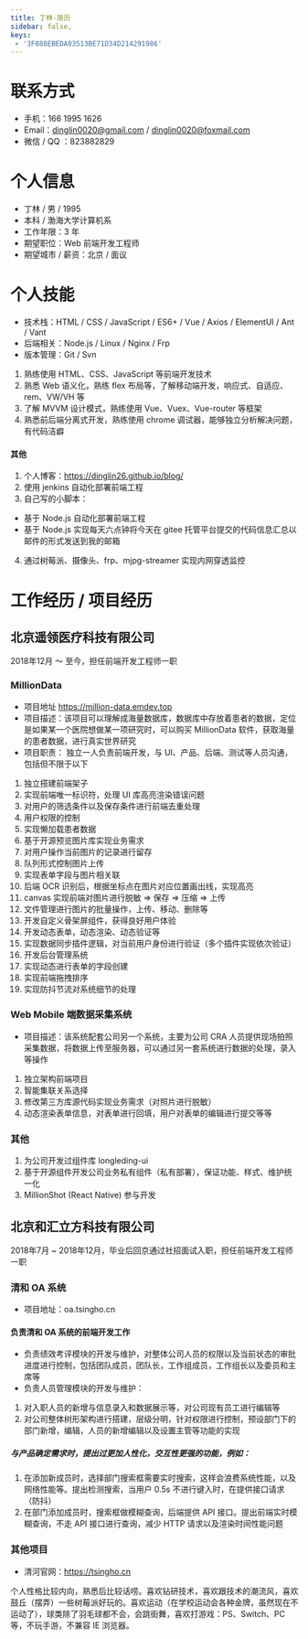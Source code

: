 ```yaml
---
title: 丁林-简历
sidebar: false,
keys:
 - '3F088EBEDA03513BE71D34D214291986'
---
```


#  联系方式
- 手机：166 1995 1626
- Email：dinglin0020@gmail.com / dinglin0020@foxmail.com
- 微信 / QQ ：823882829
# 个人信息
 - 丁林 / 男 / 1995
 - 本科 / 渤海大学计算机系 
 - 工作年限：3 年
 - 期望职位：Web 前端开发工程师
 - 期望城市 / 薪资：北京 / 面议
# 个人技能
- 技术栈：HTML / CSS / JavaScript / ES6+ / Vue / Axios / ElementUI / Ant / Vant
- 后端相关：Node.js / Linux / Nginx / Frp
- 版本管理：Git / Svn
1. 熟练使用 HTML、CSS、JavaScript 等前端开发技术
2. 熟悉 Web 语义化，熟练 flex 布局等，了解移动端开发，响应式、自适应、rem、VW/VH 等
3. 了解 MVVM 设计模式，熟练使用 Vue、Vuex、Vue-router 等框架
4. 熟悉前后端分离式开发，熟练使用 chrome 调试器，能够独立分析解决问题，有代码洁癖
#### 其他
1. 个人博客：https://dinglin26.github.io/blog/
2. 使用 jenkins 自动化部署前端工程
3. 自己写的小脚本：
- 基于 Node.js 自动化部署前端工程
- 基于 Node.js 实现每天六点钟将今天在 gitee 托管平台提交的代码信息汇总以邮件的形式发送到我的邮箱
4. 通过树莓派、摄像头、frp、mjpg-streamer 实现内网穿透监控
# 工作经历 / 项目经历
## 北京遥领医疗科技有限公司
2018年12月 ～ 至今，担任前端开发工程师一职

### MillionData
- 项目地址 https://million-data.emdev.top
- 项目描述：该项目可以理解成海量数据库，数据库中存放着患者的数据，定位是如果某一个医院想做某一项研究时，可以购买 MillionData 软件，获取海量的患者数据，进行真实世界研究
- 项目职责：
独立一人负责前端开发，与 UI、产品、后端、测试等人员沟通，包括但不限于以下
1. 独立搭建前端架子
2. 实现前端唯一标识符，处理 UI 库高亮渲染错误问题
3. 对用户的筛选条件以及保存条件进行前端去重处理
4. 用户权限的控制
5. 实现懒加载患者数据
6. 基于开源预览图片库实现业务需求
7. 对用户操作当前图片的记录进行留存
8. 队列形式控制图片上传
9. 实现表单字段与图片相关联
10. 后端 OCR 识别后，根据坐标点在图片对应位置画出线，实现高亮
11. canvas 实现前端对图片进行脱敏 => 保存 => 压缩 => 上传
12. 文件管理进行图片的批量操作，上传、移动、删除等
13. 开发自定义骨架屏组件，获得良好用户体验
14. 开发动态表单，动态渲染、动态验证等
15. 实现数据同步插件逻辑，对当前用户身份进行验证（多个插件实现依次验证）
16. 开发后台管理系统
17. 实现动态进行表单的字段创建
18. 实现前端拖拽排序
19. 实现防抖节流对系统细节的处理
### Web Mobile 端数据采集系统
- 项目描述：该系统配套公司另一个系统，主要为公司 CRA 人员提供现场拍照采集数据，将数据上传至服务器，可以通过另一套系统进行数据的处理，录入等操作
1. 独立架构前端项目
2. 智能集联关系选择
3. 修改第三方库源代码实现业务需求（对照片进行脱敏）
4. 动态渲染表单信息，对表单进行回填，用户对表单的编辑进行提交等等
### 其他
1. 为公司开发过组件库 longleding-ui
2. 基于开源组件开发公司业务私有组件（私有部署），保证功能、样式、维护统一化
3. MillionShot (React Native) 参与开发
## 北京和汇立方科技有限公司
2018年7月 ~ 2018年12月，毕业后回京通过社招面试入职，担任前端开发工程师一职

### 清和 OA 系统
- 项目地址：oa.tsingho.cn
#### 负责清和 OA 系统的前端开发工作
- 负责绩效考评模块的开发与维护，对整体公司人员的权限以及当前状态的审批进度进行控制，包括团队成员，团队长，工作组成员，工作组长以及委员和主席等
- 负责人员管理模块的开发与维护：
1. 对入职人员的新增与信息录入和数据展示等，对公司现有员工进行编辑等
2. 对公司整体树形架构进行搭建，层级分明，针对权限进行控制，预设部门下的部门新增，编辑，人员的新增编辑以及设置主管等功能的实现
##### 与产品确定需求时，提出过更加人性化，交互性更强的功能，例如：
1. 在添加新成员时，选择部门搜索框需要实时搜索，这样会浪费系统性能，以及网络性能等。提出检测搜索，当用户 0.5s 不进行键入时，在提供接口请求（防抖）
2. 在部门添加成员时，搜索框做模糊查询，后端提供 API 接口。提出前端实时模糊查询，不走 API 接口进行查询，减少 HTTP 请求以及渲染时间性能问题
### 其他项目
- 清河官网：https://tsingho.cn

个人性格比较内向，熟悉后比较话唠。喜欢钻研技术，喜欢跟技术的潮流风，喜欢鼓丘（摆弄）一些树莓派好玩的。喜欢运动（在学校运动会各种金牌，虽然现在不运动了），球类除了羽毛球都不会，会跳街舞，喜欢打游戏：PS、Switch、PC 等，不玩手游，不兼容 IE 浏览器。